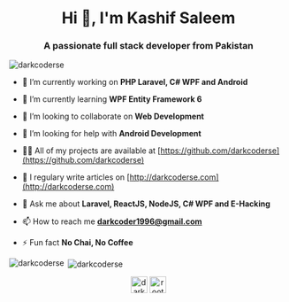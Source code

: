 <h1 align="center">Hi 👋, I'm Kashif Saleem</h1>
<h3 align="center">A passionate full stack developer from Pakistan</h3>

<p align="left"> <img src="https://komarev.com/ghpvc/?username=darkcoderse" alt="darkcoderse" /> </p>

- 🔭 I’m currently working on **PHP Laravel, C# WPF and Android**

- 🌱 I’m currently learning **WPF Entity Framework 6**

- 👯 I’m looking to collaborate on **Web Development**

- 🤝 I’m looking for help with **Android Development**

- 👨‍💻 All of my projects are available at [https://github.com/darkcoderse](https://github.com/darkcoderse)

- 📝 I regulary write articles on [http://darkcoderse.com](http://darkcoderse.com)

- 💬 Ask me about **Laravel, ReactJS, NodeJS, C# WPF and E-Hacking**

- 📫 How to reach me **darkcoder1996@gmail.com**

- ⚡ Fun fact **No Chai, No Coffee**


<p><img align="left" src="https://github-readme-stats.vercel.app/api/top-langs/?username=darkcoderse&layout=compact&hide=html" alt="darkcoderse" /></p>

<p>&nbsp;<img align="center" src="https://github-readme-stats.vercel.app/api?username=darkcoderse&show_icons=true" alt="darkcoderse" /></p>

<p align="center">
<a href="https://twitter.com/darkcoder1" target="blank"><img align="center" src="https://cdn.jsdelivr.net/npm/simple-icons@3.0.1/icons/twitter.svg" alt="darkcoder1" height="30" width="30" /></a>
<a href="https://instagram.com/root_kashif" target="blank"><img align="center" src="https://cdn.jsdelivr.net/npm/simple-icons@3.0.1/icons/instagram.svg" alt="root_kashif" height="30" width="30" /></a>
</p>

